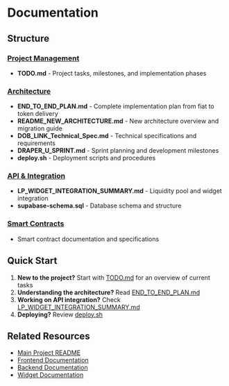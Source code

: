 # Documentation

## Structure

### [Project Management](./TODO.md)

- **TODO.md** - Project tasks, milestones, and implementation phases

### [Architecture](./architecture/)

- **END_TO_END_PLAN.md** - Complete implementation plan from fiat to token delivery
- **README_NEW_ARCHITECTURE.md** - New architecture overview and migration guide
- **DOB_LINK_Technical_Spec.md** - Technical specifications and requirements
- **DRAPER_U_SPRINT.md** - Sprint planning and development milestones
- **deploy.sh** - Deployment scripts and procedures

### [API & Integration](./api/)

- **LP_WIDGET_INTEGRATION_SUMMARY.md** - Liquidity pool and widget integration
- **supabase-schema.sql** - Database schema and structure

### [Smart Contracts](./contracts/)

- Smart contract documentation and specifications

## Quick Start

1. **New to the project?** Start with [TODO.md](./TODO.md) for an overview of current tasks
2. **Understanding the architecture?** Read [END_TO_END_PLAN.md](./architecture/END_TO_END_PLAN.md)
3. **Working on API integration?** Check [LP_WIDGET_INTEGRATION_SUMMARY.md](./api/LP_WIDGET_INTEGRATION_SUMMARY.md)
4. **Deploying?** Review [deploy.sh](./architecture/deploy.sh)

## Related Resources

- [Main Project README](../README.md)
- [Frontend Documentation](../frontend/README.md)
- [Backend Documentation](../backend/README.md)
- [Widget Documentation](../dob-link-widget/README.md)
